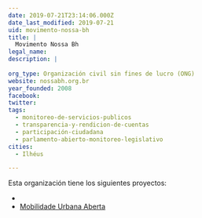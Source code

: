 ```yaml
---
date: 2019-07-21T23:14:06.000Z
date_last_modified: 2019-07-21
uid: movimento-nossa-bh
title: |
  Movimento Nossa Bh
legal_name: 
description: |
  
org_type: Organización civil sin fines de lucro (ONG)
website: nossabh.org.br
year_founded: 2008
facebook: 
twitter: 
tags:
  - monitoreo-de-servicios-publicos
  - transparencia-y-rendicion-de-cuentas
  - participación-ciudadana
  - parlamento-abierto-monitoreo-legislativo
cities: 
  - Ilhéus

---
```


Esta organización tiene los siguientes proyectos:

- [](/proyectos/mobilidade-urbana-aberta)
- [Mobilidade Urbana Aberta](/proyectos/mobilidade-urbana-aberta)
